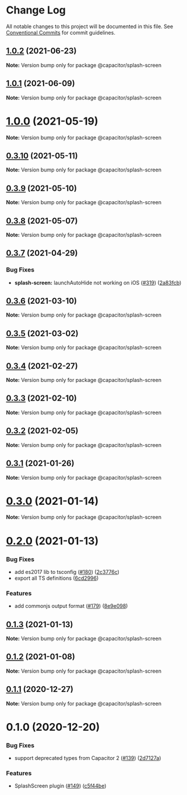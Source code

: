 # Change Log

All notable changes to this project will be documented in this file.
See [Conventional Commits](https://conventionalcommits.org) for commit guidelines.

## [1.0.2](https://github.com/ionic-team/capacitor-plugins/compare/@capacitor/splash-screen@1.0.1...@capacitor/splash-screen@1.0.2) (2021-06-23)

**Note:** Version bump only for package @capacitor/splash-screen





## [1.0.1](https://github.com/ionic-team/capacitor-plugins/compare/@capacitor/splash-screen@1.0.0...@capacitor/splash-screen@1.0.1) (2021-06-09)

**Note:** Version bump only for package @capacitor/splash-screen





# [1.0.0](https://github.com/ionic-team/capacitor-plugins/compare/@capacitor/splash-screen@0.3.10...@capacitor/splash-screen@1.0.0) (2021-05-19)

**Note:** Version bump only for package @capacitor/splash-screen





## [0.3.10](https://github.com/ionic-team/capacitor-plugins/compare/@capacitor/splash-screen@0.3.9...@capacitor/splash-screen@0.3.10) (2021-05-11)

**Note:** Version bump only for package @capacitor/splash-screen





## [0.3.9](https://github.com/ionic-team/capacitor-plugins/compare/@capacitor/splash-screen@0.3.8...@capacitor/splash-screen@0.3.9) (2021-05-10)

**Note:** Version bump only for package @capacitor/splash-screen





## [0.3.8](https://github.com/ionic-team/capacitor-plugins/compare/@capacitor/splash-screen@0.3.7...@capacitor/splash-screen@0.3.8) (2021-05-07)

**Note:** Version bump only for package @capacitor/splash-screen





## [0.3.7](https://github.com/ionic-team/capacitor-plugins/compare/@capacitor/splash-screen@0.3.6...@capacitor/splash-screen@0.3.7) (2021-04-29)


### Bug Fixes

* **splash-screen:** launchAutoHide not working on iOS ([#319](https://github.com/ionic-team/capacitor-plugins/issues/319)) ([2a83fcb](https://github.com/ionic-team/capacitor-plugins/commit/2a83fcb536cdfc5b601f363212353201de40ca5b))





## [0.3.6](https://github.com/ionic-team/capacitor-plugins/compare/@capacitor/splash-screen@0.3.5...@capacitor/splash-screen@0.3.6) (2021-03-10)

**Note:** Version bump only for package @capacitor/splash-screen





## [0.3.5](https://github.com/ionic-team/capacitor-plugins/compare/@capacitor/splash-screen@0.3.4...@capacitor/splash-screen@0.3.5) (2021-03-02)

**Note:** Version bump only for package @capacitor/splash-screen





## [0.3.4](https://github.com/ionic-team/capacitor-plugins/compare/@capacitor/splash-screen@0.3.3...@capacitor/splash-screen@0.3.4) (2021-02-27)

**Note:** Version bump only for package @capacitor/splash-screen





## [0.3.3](https://github.com/ionic-team/capacitor-plugins/compare/@capacitor/splash-screen@0.3.2...@capacitor/splash-screen@0.3.3) (2021-02-10)

**Note:** Version bump only for package @capacitor/splash-screen





## [0.3.2](https://github.com/ionic-team/capacitor-plugins/compare/@capacitor/splash-screen@0.3.1...@capacitor/splash-screen@0.3.2) (2021-02-05)

**Note:** Version bump only for package @capacitor/splash-screen





## [0.3.1](https://github.com/ionic-team/capacitor-plugins/compare/@capacitor/splash-screen@0.3.0...@capacitor/splash-screen@0.3.1) (2021-01-26)

**Note:** Version bump only for package @capacitor/splash-screen





# [0.3.0](https://github.com/ionic-team/capacitor-plugins/compare/@capacitor/splash-screen@0.2.0...@capacitor/splash-screen@0.3.0) (2021-01-14)

**Note:** Version bump only for package @capacitor/splash-screen





# [0.2.0](https://github.com/ionic-team/capacitor-plugins/compare/@capacitor/splash-screen@0.1.3...@capacitor/splash-screen@0.2.0) (2021-01-13)


### Bug Fixes

* add es2017 lib to tsconfig ([#180](https://github.com/ionic-team/capacitor-plugins/issues/180)) ([2c3776c](https://github.com/ionic-team/capacitor-plugins/commit/2c3776c38ca025c5ee965dec10ccf1cdb6c02e2f))
* export all TS definitions ([6cd2996](https://github.com/ionic-team/capacitor-plugins/commit/6cd299660fdeb27382ec7f45f0b3a55224cd0ad1))


### Features

* add commonjs output format ([#179](https://github.com/ionic-team/capacitor-plugins/issues/179)) ([8e9e098](https://github.com/ionic-team/capacitor-plugins/commit/8e9e09862064b3f6771d7facbc4008e995d9b463))





## [0.1.3](https://github.com/ionic-team/capacitor-plugins/compare/@capacitor/splash-screen@0.1.2...@capacitor/splash-screen@0.1.3) (2021-01-13)

**Note:** Version bump only for package @capacitor/splash-screen





## [0.1.2](https://github.com/ionic-team/capacitor-plugins/compare/@capacitor/splash-screen@0.1.1...@capacitor/splash-screen@0.1.2) (2021-01-08)

**Note:** Version bump only for package @capacitor/splash-screen





## [0.1.1](https://github.com/ionic-team/capacitor-plugins/compare/@capacitor/splash-screen@0.1.0...@capacitor/splash-screen@0.1.1) (2020-12-27)

**Note:** Version bump only for package @capacitor/splash-screen





# 0.1.0 (2020-12-20)


### Bug Fixes

* support deprecated types from Capacitor 2 ([#139](https://github.com/ionic-team/capacitor-plugins/issues/139)) ([2d7127a](https://github.com/ionic-team/capacitor-plugins/commit/2d7127a488e26f0287951921a6db47c49d817336))


### Features

* SplashScreen plugin ([#149](https://github.com/ionic-team/capacitor-plugins/issues/149)) ([c5f44be](https://github.com/ionic-team/capacitor-plugins/commit/c5f44bee46d06bd9a2623cd907862633ee5331eb))
